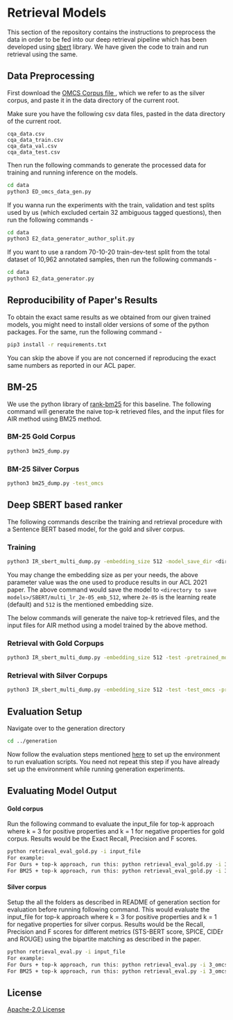 # Retrieval Models

This section of the repository contains the instructions to preprocess the data in order to be fed into our deep retrieval pipeline which has been developed using [sbert](https://www.sbert.net/) library. We have given the code to train and run retrieval using the same.

## Data Preprocessing

First download the [OMCS Corpus file ](https://s3.amazonaws.com/conceptnet/downloads/2018/omcs-sentences-more.txt), which we refer to as the silver corpus, and paste  it in the data directory of the current root.

Make sure you have the following csv data files, pasted in the data directory of the current root.

```
cqa_data.csv
cqa_data_train.csv
cqa_data_val.csv
cqa_data_test.csv
```

Then run the following commands to generate the processed data for training and running inference on the models.

```bash
cd data
python3 ED_omcs_data_gen.py
```

If you wanna run the experiments with the train, validation and test splits used by us (which excluded certain 32 ambiguous tagged questions), then run the following commands -
```bash
cd data
python3 E2_data_generator_author_split.py
```

If you want to use a random 70-10-20 train-dev-test split from the total dataset of 10,962 annotated samples, then run the following commands -
```bash
cd data
python3 E2_data_generator.py
```

## Reproducibility of Paper's Results

To obtain the exact same results as we obtained from our given trained models, you might need to install older versions of some of the python packages. For the same, run the following command -
```bash
pip3 install -r requirements.txt
```

You can skip the above if you are not concerned if reproducing the exact same numbers as reported in our ACL paper.

## BM-25

We use the python library of [rank-bm25](https://pypi.org/project/rank-bm25/) for this baseline. The following command will generate the naive top-k retrieved files, and the input files for AIR method using BM25 method.

### BM-25 Gold Corpus

```bash
python3 bm25_dump.py
```

### BM-25 Silver Corpus

```bash
python3 bm25_dump.py -test_omcs
```

## Deep SBERT based ranker

The following commands describe the training and retrieval procedure with a Sentence BERT based model, for the gold and silver corpus.

### Training

```bash
python3 IR_sbert_multi_dump.py -embedding_size 512 -model_save_dir <directory to save models>
```
You may change the embedding size as per your needs, the above parameter value was the one used to produce results in our ACL 2021 paper.
The above command would save the model to ```<directory to save models>/SBERT/multi_lr_2e-05_emb_512```, where ```2e-05``` is the learning reate (default) and ```512``` is the mentioned embedding size.

The below commands will generate the naive top-k retrieved files, and the input files for AIR method using a model trained by the above method.

### Retrieval with Gold Corpups

```bash
python3 IR_sbert_multi_dump.py -embedding_size 512 -test -pretrained_model <path to the pretrained model as explained above>
```

### Retrieval with Silver Corpups

```bash
python3 IR_sbert_multi_dump.py -embedding_size 512 -test -test_omcs -pretrained_model <path to the pretrained model as explained above>
```

## Evaluation Setup

Navigate over to the generation directory

```bash
cd ../generation
```

Now follow the evaluation steps mentioned [here](https://github.com/dair-iitd/ECQA/tree/master/generation#evaluation-setup) to set up the environment to run evaluation scripts. You need not repeat this step if you have already set up the environment while running generation experiments.

## Evaluating Model Output
#### Gold corpus
Run the following command to evaluate the input_file for top-k approach where k = 3 for positive properties and k = 1 for negative properties for gold corpus. Results would be the Exact Recall, Precision and F scores.
```bash
python retrieval_eval_gold.py -i input_file
For example:
For Ours + top-k approach, run this: python retrieval_eval_gold.py -i 3_dx_sets.json
For BM25 + top-k approach, run this: python retrieval_eval_gold.py -i 3_bm25_sets.json
```

#### Silver corpus
Setup the all the folders as described in README of generation section for evaluation before running following command.
This would evaluate the input_file for top-k approach where k = 3 for positive properties and k = 1 for negative properties for silver corpus. Results would be the Recall, Precision and F scores for different metrics (STS-BERT score, SPICE, CIDEr and ROUGE) using the bipartite matching as described in the paper.
```bash
python retrieval_eval.py -i input_file
For example:
For Ours + top-k approach, run this: python retrieval_eval.py -i 3_omcs_dx_sets.json
For BM25 + top-k approach, run this: python retrieval_eval.py -i 3_omcs_bm25_sets.json
```

## License
[Apache-2.0 License](https://www.apache.org/licenses/LICENSE-2.0)
